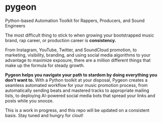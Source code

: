 # pygeon
Python-based Automation Toolkit for Rappers, Producers, and Sound Engineers 

The most difficult thing to stick to when growing your bootstrapped music brand, rap career, or production career is **consistency.** 


From Instagram, YouTube, Twitter, and SoundCloud promotion, to marketing, visibility, branding, and using social media algorithms to your advantage to maximize exposure, there are a million different things that make up the formula for steady growth. 


**Pygeon helps you navigate your path to stardom by doing everything you don't want to.** 
With a Python toolkit at your disposal, Pygeon creates a seamless automated workflow for your music promotion process, from automatically sending beats and mastered tracks to appropriate mailing lists, to deploying AI-powered social media bots that spread your links and posts while you snooze. 

This is a work in progress, and this repo will be updated on a consistent basis. Stay tuned and hungry for clout! 


